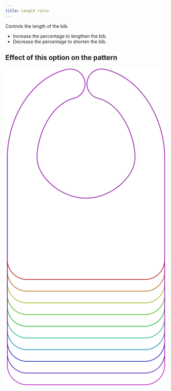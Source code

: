 ```yaml
---
title: Length ratio
---
```


Controls the length of the bib.

- Increase the percentage to lengthen the bib.
- Decrease the percentage to shorten the bib. 

## Effect of this option on the pattern
![This image shows the effect of this option by superimposing several variants that have a different value for this option](bob_lengthratio_sample.svg "Effect of this option on the pattern")

